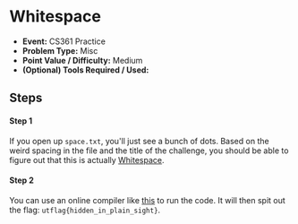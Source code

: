 # Whitespace  
* **Event:** CS361 Practice
* **Problem Type:** Misc
* **Point Value / Difficulty:** Medium
* **(Optional) Tools Required / Used:**

## Steps​
#### Step 1
If you open up `space.txt`, you'll just see a bunch of dots. Based on the weird spacing in the file and the title of the challenge, you should be able to figure out that this is actually [Whitespace](https://en.wikipedia.org/wiki/Whitespace_%28programming_language%29).

#### Step 2
You can use an online compiler like [this](https://vii5ard.github.io/whitespace/) to run the code. It will then spit out the flag: `utflag{hidden_in_plain_sight}`.

